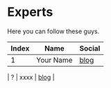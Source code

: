 # Experts

Here you can follow these guys.

| Index | Name | Social |
| ------ | ------ | ------ |
| 1 | Your Name | [blog](https://balabalbla)|









| ? | xxxx | [blog](https://balabalbla) |
